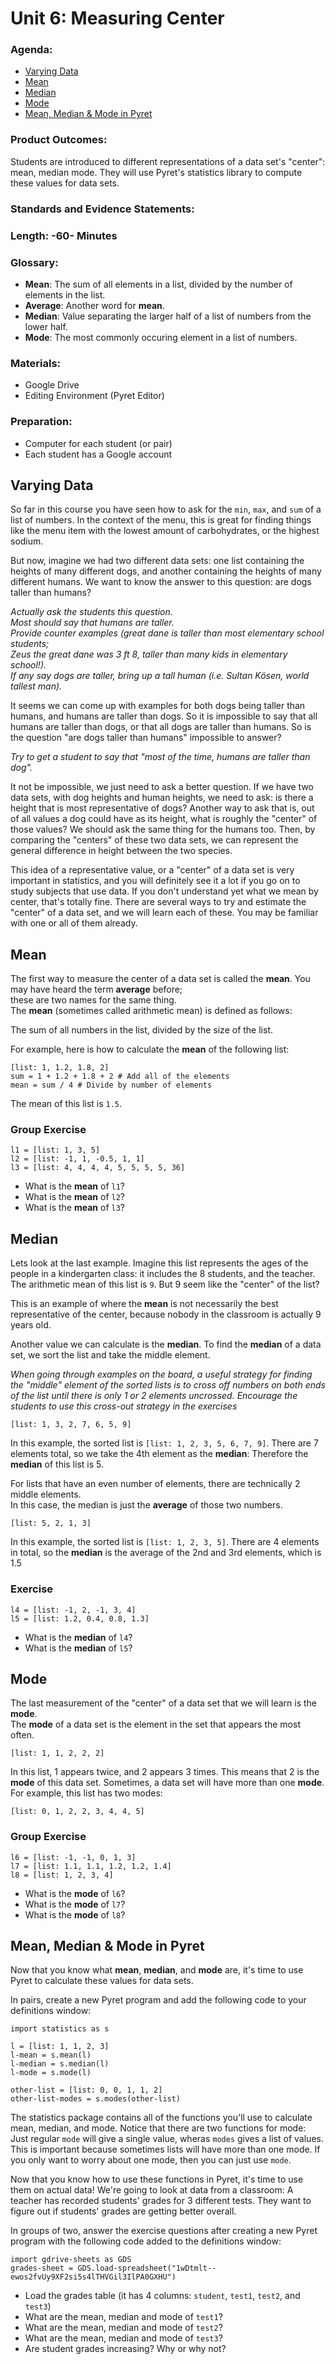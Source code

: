 # Unit 6:  Measuring Center

### Agenda:
 - [Varying Data](#intro)
 - [Mean](#mean)
 - [Median](#median)
 - [Mode](#mode)
 - [Mean, Median & Mode in Pyret](#pyret)

### Product Outcomes:

Students are introduced to different
representations of a data set's 
"center": mean, median mode.  They 
will use Pyret's statistics library
to compute these values for data 
sets.

### Standards and Evidence Statements: 

### Length: -60- Minutes

### Glossary:
 - **Mean**: The sum of all elements in
   a list, divided by the number of 
   elements in the list.
 - **Average**: Another word for **mean**.
 - **Median**: Value separating the larger
   half of a list of numbers from the lower
   half.
 - **Mode**: The most commonly occuring 
   element in a list of numbers.

### Materials:
 - Google Drive
 - Editing Environment (Pyret Editor)

### Preparation:
 - Computer for each student (or pair)
 - Each student has a Google account

## <a id="intro"></a> Varying Data

So far in this course you have seen
how to ask for the `min`, `max`, and
`sum` of a list of numbers.  In the context
of the menu, this is great for finding
things like the menu item with the lowest
amount of carbohydrates, or the highest
sodium.

But now, imagine we had two different 
data sets:  one list containing the heights
of many different dogs, and another 
containing the heights of many different 
humans.  We want to know the answer to this 
question:  are dogs taller than humans?

*Actually ask the students this question.  
Most should say that humans are taller.  
Provide counter examples (great dane is 
taller than most elementary school students;  
Zeus the great dane was 3 ft 8, taller 
than many kids in elementary school!).  
If any say dogs are taller, bring 
up a tall human (i.e. Sultan Kösen, 
world tallest man).*

It seems we can come up with examples for
both dogs being taller than humans, and 
humans are taller than dogs.  So it is 
impossible to say that all humans are taller 
than dogs, or that all dogs are taller than 
humans.  So is the question "are dogs taller
than humans" impossible to answer?

*Try to get a student to say that 
"most of the time, humans are taller than dog".*

It not be impossible, we just need to ask 
a better question.  If we have two data
sets, with dog heights and human heights,
we need to ask:  is there a height that
is most representative of dogs?  Another
way to ask that is, out of all values 
a dog could have as its height, what is
roughly the "center" of those values?
We should ask the same thing for the humans 
too.  Then, by comparing the "centers" of these
two data sets, we can represent the general
difference in height between the two species.

This idea of a representative value, or
a "center" of a data set is very important
in statistics, and you will definitely
see it a lot if you go on to study subjects
that use data.  If you don't understand yet
what we mean by center, that's totally fine.
There are several ways to try and estimate
the "center" of a data set, and we will
learn each of these.  You may be familiar
with one or all of them already.

## <a id="mean"></a> Mean

The first way to measure the center of a 
data set is called the **mean**.  You may 
have heard the term **average** before;  
these are two names for the same thing.  
The **mean** (sometimes called arithmetic
mean) is defined as follows:

The sum of all numbers in the list, divided 
by the size of the list.

For example, here is how to calculate the 
**mean** of the following list:

```
[list: 1, 1.2, 1.8, 2]
sum = 1 + 1.2 + 1.8 + 2 # Add all of the elements
mean = sum / 4 # Divide by number of elements
```

The mean of this list is `1.5`.

### Group Exercise

```
l1 = [list: 1, 3, 5]
l2 = [list: -1, 1, -0.5, 1, 1]
l3 = [list: 4, 4, 4, 4, 5, 5, 5, 5, 36]
```

 - What is the **mean** of `l1`?
 - What is the **mean** of `l2`?
 - What is the **mean** of `l3`?

## <a id="median"></a> Median

Lets look at the last example.  Imagine 
this list represents the ages of the people 
in a kindergarten class:  it includes the 
8 students, and the teacher.  The arithmetic 
mean of this list is `9`.  But 9 seem like 
the "center" of the list?

This is an example of where the **mean** 
is not necessarily the best representative 
of the center, because nobody in the 
classroom is actually 9 years old.

Another value we can calculate is the 
**median**. To find the **median** of 
a data set, we sort the list and take 
the middle element.

*When going through examples on the board, 
a useful strategy for finding the "middle" 
element of the sorted lists is to cross off
numbers on both ends of the list until there 
is only 1 or 2 elements uncrossed.  Encourage 
the students to use this cross-out strategy 
in the exercises*

```
[list: 1, 3, 2, 7, 6, 5, 9]
```

In this example, the sorted list is 
`[list: 1, 2, 3, 5, 6, 7, 9]`. There are 7 
elements total, so we take the 4th element
as the **median**:  Therefore the **median** 
of this list is 5.

For lists that have an even number of 
elements, there are technically 2 middle elements.  
In this case, the median is just the 
**average** of those two numbers.

```
[list: 5, 2, 1, 3]
```

In this example, the sorted list is 
`[list: 1, 2, 3, 5]`. There are 4 elements in 
total, so the **median** is the average of the 
2nd and 3rd elements, which is 1.5

### Exercise

```
l4 = [list: -1, 2, -1, 3, 4]
l5 = [list: 1.2, 0.4, 0.8, 1.3]
```

 - What is the **median** of `l4`?
 - What is the **median** of `l5`?

## <a id="mode"></a> Mode

The last measurement of the "center" of a 
data set that we will learn is the **mode**.  
The **mode** of a data set is the element in 
the set that appears the most often.

```
[list: 1, 1, 2, 2, 2]
```

In this list, 1 appears twice, and 2 
appears 3 times. This means that 2 is the 
**mode** of this data set. Sometimes, a data 
set will have more than one **mode**.
For example, this list has two modes:

```
[list: 0, 1, 2, 2, 3, 4, 4, 5]
```

### Group Exercise

```
l6 = [list: -1, -1, 0, 1, 3]
l7 = [list: 1.1, 1.1, 1.2, 1.2, 1.4]
l8 = [list: 1, 2, 3, 4]
```

 - What is the **mode** of `l6`?
 - What is the **mode** of `l7`?
 - What is the **mode** of `l8`?

## <a id="pyret"></a> Mean, Median & Mode in Pyret

Now that you know what **mean**, **median**, 
and **mode** are, it's time to use Pyret 
to calculate these values for data sets.

In pairs, create a new Pyret program
and add the following code to your 
definitions window:

```
import statistics as s

l = [list: 1, 1, 2, 3]
l-mean = s.mean(l)
l-median = s.median(l)
l-mode = s.mode(l)

other-list = [list: 0, 0, 1, 1, 2]
other-list-modes = s.modes(other-list)
```

The statistics package contains all of
the functions you'll use to calculate
mean, median, and mode.  Notice that 
there are two functions for mode:
Just regular `mode` will give a single
value, wheras `modes` gives a list
of values.  This is important because
sometimes lists will have more than
one mode.  If you only want to worry
about one mode, then you can just
use `mode`.

Now that you know how to use 
these functions in Pyret, it's time 
to use them on actual data!  We're going
to look at data from a classroom:  A 
teacher has recorded students' grades
for 3 different tests.  They want to 
figure out if students' grades are 
getting better overall.

In groups of two, answer the exercise 
questions after creating a new Pyret 
program with the following code added 
to the definitions window:

```
import gdrive-sheets as GDS
grades-sheet = GDS.load-spreadsheet("1wDtmlt--ewos2fvUy9XF2si5s4lTHVGil3IlPA0GXHU")
```

 - Load the grades table (it has 4 columns:
   `student`, `test1`, `test2`, and `test3`)
 - What are the mean, median and mode of `test1`?
 - What are the mean, median and mode of `test2`?
 - What are the mean, median and mode of `test3`?
 - Are student grades increasing?  Why or why not?

